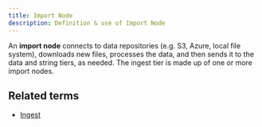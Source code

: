 ```yaml
---
title: Import Node 
description: Definition & use of Import Node 
---
```

An **import node** connects to data repositories (e.g. S3, Azure, local file system), downloads new files, processes the data, and then sends it to the data and string tiers, as needed. The ingest tier is made up of one or more import nodes.

## Related terms

- [Ingest](../ingest)